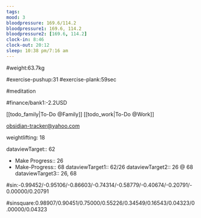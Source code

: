 ```yaml
---
tags: 
mood: 3
bloodpressure: 169.6/114.2
bloodpressure1: 169.6, 114.2
bloodpressure2: [169.6, 114.2]
clock-in: 8:46
clock-out: 20:12
sleep: 10:38 pm/7:16 am
---
```


#weight:63.7kg

#exercise-pushup:31
#exercise-plank:59sec

#meditation




#finance/bank1:-2.2USD

[[todo_family|To-Do @Family]]
[[todo_work|To-Do @Work]]

obsidian-tracker@yahoo.com

weightlifting: 18

dataviewTarget:: 62
- Make Progress:: 26
- Make-Progress:: 68
dataviewTarget1:: 62/26
dataviewTarget2:: 26 @ 68
dataviewTarget3:: 26, 68

#sin:-0.99452/-0.95106/-0.86603/-0.74314/-0.58779/-0.40674/-0.20791/-0.00000/0.20791

#sinsquare:0.98907/0.90451/0.75000/0.55226/0.34549/0.16543/0.04323/0.00000/0.04323

